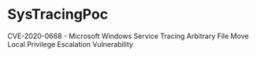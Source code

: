 # SysTracingPoc

CVE-2020-0668 - Microsoft Windows Service Tracing Arbitrary File Move Local Privilege Escalation Vulnerability
